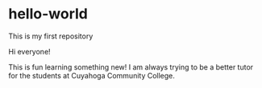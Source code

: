 # hello-world
This is my first repository

Hi everyone!

This is fun learning something new!  I am always trying to be a better tutor for the students at Cuyahoga Community College.
